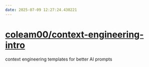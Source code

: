 ```yaml
---
date: 2025-07-09 12:27:24.430221
---
```


# [coleam00/context-engineering-intro](https://github.com/coleam00/context-engineering-intro)

context engineering templates for better AI prompts